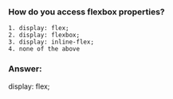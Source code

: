 ### How do you access flexbox properties?

```
1. display: flex;
2. display: flexbox;
3. display: inline-flex;
4. none of the above
```

### Answer:
display: flex;